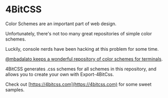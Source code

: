 # 4BitCSS

Color Schemes are an important part of web design.

Unfortunately, there's not too many great repositories of simple color schemes.

Luckily, console nerds have been hacking at this problem for some time.

[@mbadalato keeps a wonderful repository of color schemes for terminals](https://github.com/mbadolato/iTerm2-Color-Schemes).

4BitCSS generates .css schemes for all schemes in this repository, and allows you to create your own with Export-4BitCss.

Check out [https://4bitcss.com](https://4bitcss.com) for some sweet samples.
